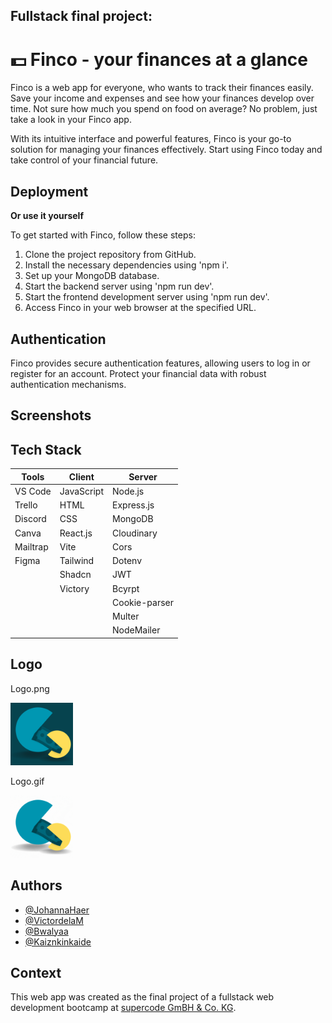 ## Fullstack final project: 

# 💵 Finco - your finances at a glance

Finco is a web app for everyone, who wants to track their finances easily. Save your income and expenses and see how your finances develop over time. Not sure how much you spend on food on average? No problem, just take a look in your Finco app.

With its intuitive interface and powerful features, Finco is your go-to solution for managing your finances effectively. Start using Finco today and take control of your financial future.


## Deployment


**Or use it yourself**

To get started with Finco, follow these steps:

1. Clone the project repository from GitHub.
2. Install the necessary dependencies using 'npm i'.
3. Set up your MongoDB database.
4. Start the backend server using 'npm run dev'.
5. Start the frontend development server using 'npm run dev'.
6. Access Finco in your web browser at the specified URL.


## Authentication

Finco provides secure authentication features, allowing users to log in or register for an account. Protect your financial data with robust authentication mechanisms.


## Screenshots




## Tech Stack

| **Tools**     | **Client**    | **Server**    |
|---------------|---------------|---------------|
| VS Code       | JavaScript    | Node.js       |
| Trello        | HTML          | Express.js    |                                                   
| Discord       | CSS           | MongoDB       |
| Canva         | React.js      | Cloudinary    |
| Mailtrap      | Vite          | Cors          |
| Figma         | Tailwind      | Dotenv        |
|               | Shadcn        | JWT           |
|               | Victory       | Bcyrpt        |
|               |               | Cookie-parser |
|               |               | Multer        |
|               |               | NodeMailer    |


## Logo

Logo.png

<img src="./frontend/src/assets/img/Logo_Backend_Abschlussprojekt_dark.png" width='100px' height='100px'/>


 Logo.gif

<img src="./frontend/src/assets/img/Logo-wechsel.gif" width='100px' height='100px'/>


## Authors

- [@JohannaHaer](https://github.com/JohannaHaer)
- [@VictordelaM](https://github.com/VictordelaM)
- [@Bwalyaa](https://github.com/Bwalyaa)
- [@Kaiznkinkaide](https://github.com/Kaiznkinkaide)


## Context

This web app was created as the final project of a fullstack web development bootcamp at [supercode GmBH & Co. KG](https://www.super-code.de/).